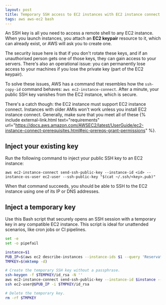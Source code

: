 ```yaml
---
layout: post
title: Temporary SSH access to EC2 instances with EC2 instance connect
tags: aws aws-ec2 bash
---
```


An SSH key is all you need to access a remote shell to any EC2 instance. When you launch instances, you attach an
**EC2 keypair** resource to it, which can already exist, or AWS will ask you to create one.

The security issue here is that if you don't rotate these keys, and if an unauthorised person gets one of those keys,
they can gain access to your servers. There's also an operational issue: you can permanently lose access to your
machines if you lose the private key (part of the EC2 keypair).

To solve these issues, AWS has a command that resembles how the `ssh-copy-id` command behaves: `aws ec2-instance-connect`.
After a minute, your public SSH key vanishes from the EC2 instance, which is secure.

There's a catch though: the EC2 instance must support EC2 instance connect. Instances with older AMIs won't work unless
you install EC2 instance connect. Generally, make sure that you meet all of these
{% include external-link.html text="requirements" url="https://docs.aws.amazon.com/AWSEC2/latest/UserGuide/ec2-instance-connect-prerequisites.html#eic-prereqs-grant-permissions" %}.

## Inject your existing key

Run the following command to inject your public SSH key to an EC2 instance:

```shell
aws ec2-instance-connect send-ssh-public-key --instance-id <id> --instance-os-user ec2-user --ssh-public-key "$(cat ~/.ssh/<key>.pub)"
```

When that command succeeds, you should be able to SSH to the EC2 instance using one of its IP or DNS addresses.

## Inject a temporary key

Use this Bash script that securely opens an SSH session with a temporary key in any compatible EC2 instance. This script
is ideal for unattended scenarios, like cron jobs or CI pipelines.

```bash
set -e
set -o pipefail

instance=$1
PUB_IP=$(aws ec2 describe-instances --instance-ids $1 --query 'Reservations[*].Instances[*].PublicIpAddress' --output text)
TMPKEY=$(mktemp -d)

# Create the temporary SSH key without a passphrase.
ssh-keygen -f $TEMPKEY/id_rsa -N ''
aws ec2-instance-connect send-ssh-public-key --instance-id $instance --instance-os-user ec2-user --ssh-public-key "$(cat $TMPKEY/id_rsa.pub)" >/dev/null
ssh ec2-user@$PUB_IP -i $TMPKEY/id_rsa

# Delete the temporary key.
rm -rf $TMPKEY
```
